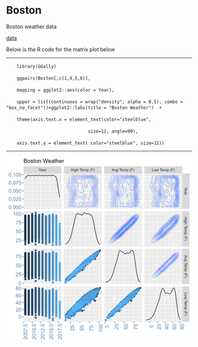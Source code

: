 # Boston
Boston weather data

[data](https://raw.githubusercontent.com/NicJC/Boston/main/Boston_weather.csv)



Below is the R code for the matrix plot below 

---
        library(GGally)

        ggpairs(Boston[,c(1,4,5,6)],

        mapping = ggplot2::aes(color = Year),
        
        upper = list(continuous = wrap("density", alpha = 0.5), combo = "box_no_facet"))+ggplot2::labs(title = "Boston Weather")  + 
        
        theme(axis.text.x = element_text(color="steelblue", 
  
                                   size=12, angle=90),
                                   
        axis.text.y = element_text( color="steelblue", size=12))
---



![](https://github.com/NicJC/Boston/blob/main/matrixPlot.png)
